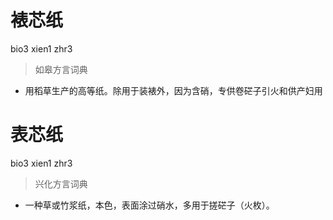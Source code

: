 # 裱芯纸
bio3 xien1 zhr3
> 如皋方言词典
- 用稻草生产的高等纸。除用于装裱外，因为含硝，专供卷硭子引火和供产妇用

# 表芯纸
bio3 xien1 zhr3
> 兴化方言词典
- 一种草或竹浆纸，本色，表面涂过硝水，多用于搓硭子（火枚）。
